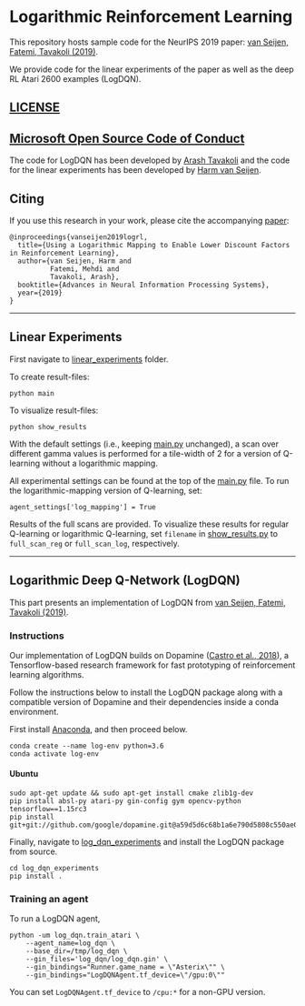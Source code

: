 # Logarithmic Reinforcement Learning

This repository hosts sample code for the NeurIPS 2019 paper: [van Seijen, Fatemi, Tavakoli (2019)][log_rl]. 

We provide code for the linear experiments of the paper as well as the deep RL Atari 2600 examples (LogDQN).

## [LICENSE](https://github.com/microsoft/logrl/blob/master/LICENSE)

## [Microsoft Open Source Code of Conduct](https://opensource.microsoft.com/codeofconduct)

The code for LogDQN has been developed by [Arash Tavakoli](https://atavakol.github.io/) and the code for the linear experiments has been developed by [Harm van Seijen](mailto:Harm.vanSeijen@microsoft.com). 

## Citing

If you use this research in your work, please cite the accompanying [paper][log_rl]:

```
@inproceedings{vanseijen2019logrl,
  title={Using a Logarithmic Mapping to Enable Lower Discount Factors in Reinforcement Learning},
  author={van Seijen, Harm and
          Fatemi, Mehdi and 
          Tavakoli, Arash},
  booktitle={Advances in Neural Information Processing Systems},
  year={2019}
}
```

---
## Linear Experiments

First navigate to [linear_experiments](https://github.com/microsoft/logrl/linear_experiments/) folder.

To create result-files: 
```
python main
```
To visualize result-files: 
```
python show_results
```

With the default settings (i.e., keeping [main.py](https://github.com/microsoft/logrl/linear_experiments/main.py) unchanged), a scan over different gamma values is performed for a tile-width of 2 for a version of Q-learning without a logarithmic mapping.

All experimental settings can be found at the top of the [main.py](https://github.com/microsoft/logrl/linear_experiments/main.py) file.
To run the logarithmic-mapping version of Q-learning, set:
```
agent_settings['log_mapping'] = True
```

Results of the full scans are provided. To visualize these results for regular Q-learning or logarithmic Q-learning, set `filename` in [show_results.py](https://github.com/microsoft/logrl/linear_experiments/show_results.py) to `full_scan_reg` or `full_scan_log`, respectively.

---
## Logarithmic Deep Q-Network (LogDQN) 

This part presents an implementation of LogDQN from [van Seijen, Fatemi, Tavakoli (2019)][log_rl].

### Instructions

Our implementation of LogDQN builds on Dopamine ([Castro et al., 2018][dopamine_paper]), a Tensorflow-based research framework for fast prototyping of reinforcement learning algorithms. 

Follow the instructions below to install the LogDQN package along with a compatible version of Dopamine and their dependencies inside a conda environment.

First install [Anaconda](https://docs.anaconda.com/anaconda/install/), and then proceed below.

```
conda create --name log-env python=3.6 
conda activate log-env
```

#### Ubuntu

```
sudo apt-get update && sudo apt-get install cmake zlib1g-dev
pip install absl-py atari-py gin-config gym opencv-python tensorflow==1.15rc3
pip install git+git://github.com/google/dopamine.git@a59d5d6c68b1a6e790d5808c550ae0f51d3e85ce
```

Finally, navigate to [log_dqn_experiments](https://github.com/microsoft/logrl/log_dqn_experiments) and install the LogDQN package from source.

```
cd log_dqn_experiments
pip install .
```

### Training an agent

To run a LogDQN agent,

```
python -um log_dqn.train_atari \
    --agent_name=log_dqn \
    --base_dir=/tmp/log_dqn \
    --gin_files='log_dqn/log_dqn.gin' \
    --gin_bindings="Runner.game_name = \"Asterix\"" \
    --gin_bindings="LogDQNAgent.tf_device=\"/gpu:0\""
```

You can set `LogDQNAgent.tf_device` to `/cpu:*` for a non-GPU version.



[log_rl]: https://arxiv.org/abs/1906.00572
[dopamine_paper]: https://arxiv.org/abs/1812.06110
[dqn]: https://storage.googleapis.com/deepmind-media/dqn/DQNNaturePaper.pdf
